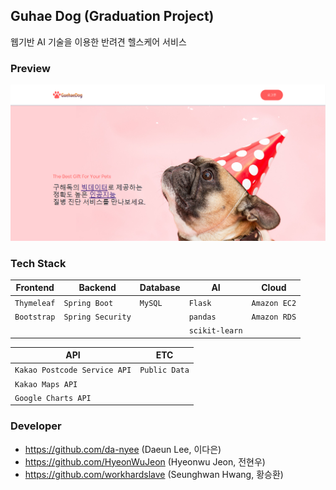 ## Guhae Dog (Graduation Project)
웹기반 AI 기술을 이용한 반려견 헬스케어 서비스

### Preview
![guhaedog_main](./img/guhaedog_main.PNG)

### Tech Stack
|Frontend   |Backend          |Database|AI            |Cloud       |
|-----------|-----------------|--------|--------------|------------|
|`Thymeleaf`|`Spring Boot`    |`MySQL` |`Flask`       |`Amazon EC2`|
|`Bootstrap`|`Spring Security`|        |`pandas`      |`Amazon RDS`|
|           |                 |        |`scikit-learn`|            |

|API                         |ETC          |
|----------------------------|-------------|
|`Kakao Postcode Service API`|`Public Data`|
|`Kakao Maps API`            |             |
|`Google Charts API`         |             |

### Developer
- https://github.com/da-nyee (Daeun Lee, 이다은)
- https://github.com/HyeonWuJeon (Hyeonwu Jeon, 전현우)
- https://github.com/workhardslave (Seunghwan Hwang, 황승환)
